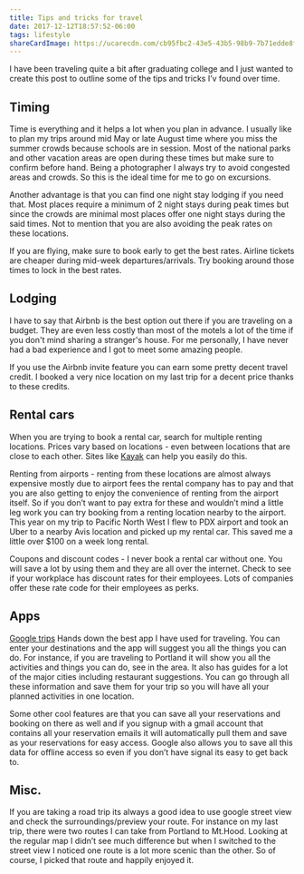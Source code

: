 ```yaml
---
title: Tips and tricks for travel
date: 2017-12-12T18:57:52-06:00
tags: lifestyle
shareCardImage: https://ucarecdn.com/cb95fbc2-43e5-43b5-98b9-7b71edde8fc1/-/preview/-/quality/smart/-/format/auto/
---
```


I have been traveling quite a bit after graduating college and I just wanted to create this post to outline some of the tips and tricks I’v found over time.

## Timing

Time is everything and it helps a lot when you plan in advance. I usually like to plan my trips around mid May or late August time where you miss the summer crowds because schools are in session. Most of the national parks and other vacation areas are open during these times but make sure to confirm before hand. Being a photographer I always try to avoid congested areas and crowds. So this is the ideal time for me to go on excursions.

Another advantage is that you can find one night stay lodging if you need that. Most places require a minimum of 2 night stays during peak times but since the crowds are minimal most places offer one night stays during the said times. Not to mention that you are also avoiding the peak rates on these locations.

If you are flying, make sure to book early to get the best rates. Airline tickets are cheaper during mid-week departures/arrivals. Try booking around those times to lock in the best rates.

## Lodging

I have to say that Airbnb is the best option out there if you are traveling on a budget. They are even less costly than most of the motels a lot of the time if you don't mind sharing a stranger's house. For me personally, I have never had a bad experience and I got to meet some amazing people.

If you use the Airbnb invite feature you can earn some pretty decent travel credit. I booked a very nice location on my last trip for a decent price thanks to these credits.

## Rental cars

When you are trying to book a rental car, search for multiple renting locations. Prices vary based on locations - even between locations that are close to each other. Sites like [Kayak](http://kayak.com) can help you easily do this.

Renting from airports - renting from these locations are almost always expensive mostly due to airport fees the rental company has to pay and that you are also getting to enjoy the convenience of renting from the airport itself. So if you don’t want to pay extra for these and wouldn’t mind a little leg work you can try booking from a renting location nearby to the airport. This year on my trip to Pacific North West I flew to PDX airport and took an Uber to a nearby Avis location and picked up my rental car. This saved me a little over $100 on a week long rental.

Coupons and discount codes - I never book a rental car without one. You will save a lot by using them and they are all over the internet. Check to see if your workplace has discount rates for their employees. Lots of companies offer these rate code for their employees as perks.

## Apps

[Google trips](https://get.google.com/trips/) Hands down the best app I have used for traveling. You can enter your destinations and the app will suggest you all the things you can do. For instance, if you are traveling to Portland it will show you all the activities and things you can do, see in the area. It also has guides for a lot of the major cities including restaurant suggestions. You can go through all these information and save them for your trip so you will have all your planned activities in one location.

Some other cool features are that you can save all your reservations and booking on there as well and if you signup with a gmail account that contains all your reservation emails it will automatically pull them and save as your reservations for easy access. Google also allows you to save all this data for offline access so even if you don’t have signal its easy to get back to.

## Misc.

If you are taking a road trip its always a good idea to use google street view and check the surroundings/preview your route. For instance on my last trip, there were two routes I can take from Portland to Mt.Hood. Looking at the regular map I didn’t see much difference but when I switched to the street view I noticed one route is a lot more scenic than the other. So of course, I picked that route and happily enjoyed it.
